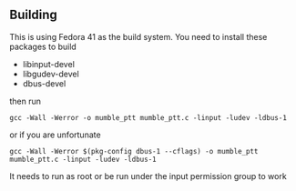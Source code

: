 Building
--------

This is using Fedora 41 as the build system.
You need to install these packages to build

- libinput-devel
- libgudev-devel
- dbus-devel

then run

`gcc -Wall -Werror -o mumble_ptt mumble_ptt.c -linput -ludev -ldbus-1`

or if you are unfortunate

`gcc -Wall -Werror $(pkg-config dbus-1 --cflags) -o mumble_ptt mumble_ptt.c -linput -ludev -ldbus-1`

It needs to run as root or be run under the input permission group to work
